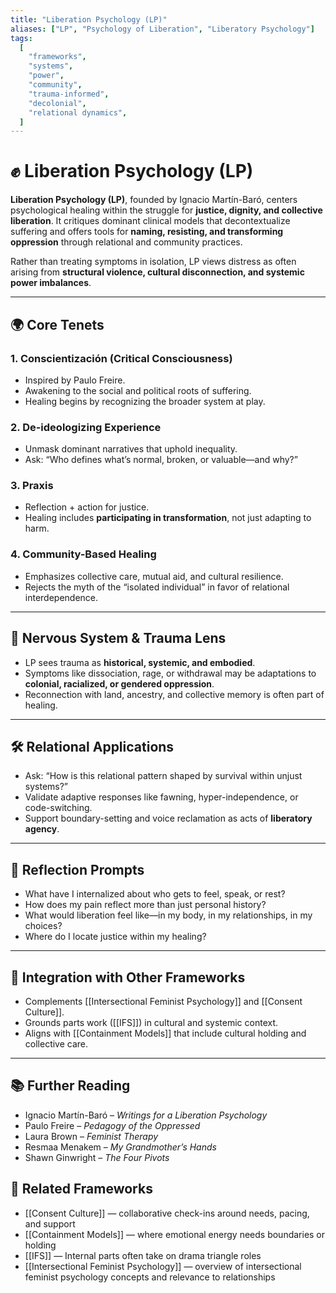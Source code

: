 ```yaml
---
title: "Liberation Psychology (LP)"
aliases: ["LP", "Psychology of Liberation", "Liberatory Psychology"]
tags:
  [
    "frameworks",
    "systems",
    "power",
    "community",
    "trauma-informed",
    "decolonial",
    "relational dynamics",
  ]
---
```


<!-- @format -->

# ✊ Liberation Psychology (LP)

**Liberation Psychology (LP)**, founded by Ignacio Martín-Baró, centers psychological healing within the struggle for **justice, dignity, and collective liberation**. It critiques dominant clinical models that decontextualize suffering and offers tools for **naming, resisting, and transforming oppression** through relational and community practices.

Rather than treating symptoms in isolation, LP views distress as often arising from **structural violence, cultural disconnection, and systemic power imbalances**.

---

## 🌍 Core Tenets

### 1. **Conscientización** (Critical Consciousness)

- Inspired by Paulo Freire.
- Awakening to the social and political roots of suffering.
- Healing begins by recognizing the broader system at play.

### 2. **De-ideologizing Experience**

- Unmask dominant narratives that uphold inequality.
- Ask: “Who defines what’s normal, broken, or valuable—and why?”

### 3. **Praxis**

- Reflection + action for justice.
- Healing includes **participating in transformation**, not just adapting to harm.

### 4. **Community-Based Healing**

- Emphasizes collective care, mutual aid, and cultural resilience.
- Rejects the myth of the “isolated individual” in favor of relational interdependence.

---

## 🧠 Nervous System & Trauma Lens

- LP sees trauma as **historical, systemic, and embodied**.
- Symptoms like dissociation, rage, or withdrawal may be adaptations to **colonial, racialized, or gendered oppression**.
- Reconnection with land, ancestry, and collective memory is often part of healing.

---

## 🛠 Relational Applications

- Ask: “How is this relational pattern shaped by survival within unjust systems?”
- Validate adaptive responses like fawning, hyper-independence, or code-switching.
- Support boundary-setting and voice reclamation as acts of **liberatory agency**.

---

## 💬 Reflection Prompts

- What have I internalized about who gets to feel, speak, or rest?
- How does my pain reflect more than just personal history?
- What would liberation feel like—in my body, in my relationships, in my choices?
- Where do I locate justice within my healing?

---

## 🔄 Integration with Other Frameworks

- Complements [[Intersectional Feminist Psychology]] and [[Consent Culture]].
- Grounds parts work ([[IFS]]) in cultural and systemic context.
- Aligns with [[Containment Models]] that include cultural holding and collective care.

---

## 📚 Further Reading

- Ignacio Martín-Baró – _Writings for a Liberation Psychology_
- Paulo Freire – _Pedagogy of the Oppressed_
- Laura Brown – _Feminist Therapy_
- Resmaa Menakem – _My Grandmother’s Hands_
- Shawn Ginwright – _The Four Pivots_

## 🔗 Related Frameworks

- [[Consent Culture]] — collaborative check-ins around needs, pacing, and support
- [[Containment Models]] — where emotional energy needs boundaries or holding
- [[IFS]] — Internal parts often take on drama triangle roles
- [[Intersectional Feminist Psychology]] — overview of intersectional feminist psychology concepts and relevance to relationships
